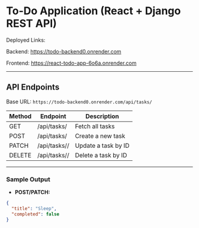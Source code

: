 # To-Do Application (React + Django REST API)

Deployed Links:

Backend: https://todo-backend0.onrender.com

Frontend: https://react-todo-app-6o6a.onrender.com

---

## API Endpoints

Base URL: `https://todo-backend0.onrender.com/api/tasks/`

| Method | Endpoint              | Description            |
|--------|------------------------|------------------------|
| GET    | /api/tasks/           | Fetch all tasks        |
| POST   | /api/tasks/           | Create a new task      |
| PATCH  | /api/tasks/<id>/      | Update a task by ID    |
| DELETE | /api/tasks/<id>/      | Delete a task by ID    |

---

###  Sample Output

- **POST/PATCH:**

```json
{
  "title": "Sleep",
  "completed": false
}
